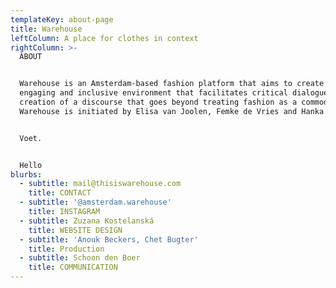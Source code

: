 ```yaml
---
templateKey: about-page
title: Warehouse
leftColumn: A place for clothes in context
rightColumn: >-
  ABOUT


  Warehouse is an Amsterdam-based fashion platform that aims to create an open,
  engaging and inclusive environment that facilitates critical dialogue and the
  creation of a discourse that goes beyond treating fashion as a commodity.
  Warehouse is initiated by Elisa van Joolen, Femke de Vries and Hanka van der 


  Voet.


  Hello
blurbs:
  - subtitle: mail@thisiswarehouse.com
    title: CONTACT
  - subtitle: '@amsterdam.warehouse'
    title: INSTAGRAM
  - subtitle: Zuzana Kostelanská
    title: WEBSITE DESIGN
  - subtitle: 'Anouk Beckers, Chet Bugter'
    title: Production
  - subtitle: Schoon den Boer
    title: COMMUNICATION
---
```



